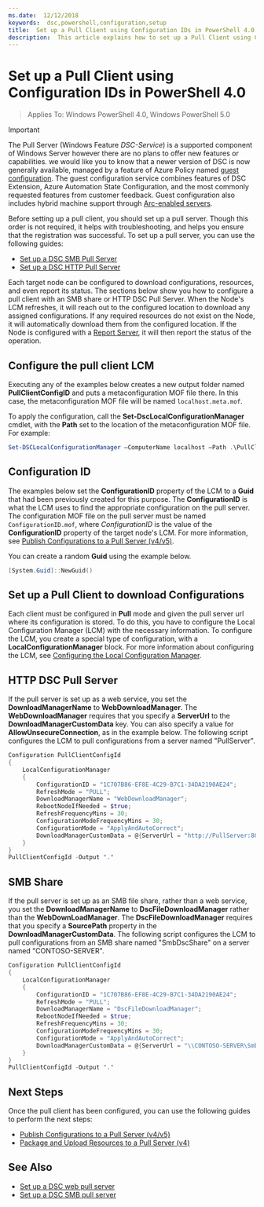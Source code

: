 ```yaml
---
ms.date:  12/12/2018
keywords:  dsc,powershell,configuration,setup
title:  Set up a Pull Client using Configuration IDs in PowerShell 4.0
description:  This article explains how to set up a Pull Client using Configuration IDs in PowerShell 4.0
---
```


# Set up a Pull Client using Configuration IDs in PowerShell 4.0

>Applies To: Windows PowerShell 4.0, Windows PowerShell 5.0

> [!IMPORTANT]
> The Pull Server (Windows Feature *DSC-Service*) is a supported component of Windows Server however
> there are no plans to offer new features or capabilities. we would like you to know that a newer
> version of DSC is now generally available, managed by a feature of Azure Policy named
> [guest configuration](../governance/machine-configuration/overview.md).
> The guest configuration service combines features of DSC Extension, Azure Automation State Configuration,
> and the most commonly requested features from customer feedback. Guest configuration also includes
> hybrid machine support through [Arc-enabled servers](../azure-arc/servers/overview.md).

Before setting up a pull client, you should set up a pull server. Though this order is not required,
it helps with troubleshooting, and helps you ensure that the registration was successful. To set up
a pull server, you can use the following guides:

- [Set up a DSC SMB Pull Server](pullServerSmb.md)
- [Set up a DSC HTTP Pull Server](pullServer.md)

Each target node can be configured to download configurations, resources, and even report its
status. The sections below show you how to configure a pull client with an SMB share or HTTP DSC
Pull Server. When the Node's LCM refreshes, it will reach out to the configured location to download
any assigned configurations. If any required resources do not exist on the Node, it will
automatically download them from the configured location. If the Node is configured with a
[Report Server](reportServer.md), it will then report the status of the operation.

## Configure the pull client LCM

Executing any of the examples below creates a new output folder named **PullClientConfigID** and
puts a metaconfiguration MOF file there. In this case, the metaconfiguration MOF file will be named
`localhost.meta.mof`.

To apply the configuration, call the **Set-DscLocalConfigurationManager** cmdlet, with the **Path**
set to the location of the metaconfiguration MOF file. For example:

```powershell
Set-DSCLocalConfigurationManager –ComputerName localhost –Path .\PullClientConfigId –Verbose.
```

## Configuration ID

The examples below set the **ConfigurationID** property of the LCM to a **Guid** that had been
previously created for this purpose. The **ConfigurationID** is what the LCM uses to find the
appropriate configuration on the pull server. The configuration MOF file on the pull server must be
named `ConfigurationID.mof`, where *ConfigurationID* is the value of the **ConfigurationID**
property of the target node's LCM. For more information, see
[Publish Configurations to a Pull Server (v4/v5)](publishConfigs.md).

You can create a random **Guid** using the example below.

```powershell
[System.Guid]::NewGuid()
```

## Set up a Pull Client to download Configurations

Each client must be configured in **Pull** mode and given the pull server url where its
configuration is stored. To do this, you have to configure the Local Configuration Manager (LCM)
with the necessary information. To configure the LCM, you create a special type of configuration,
with a **LocalConfigurationManager** block. For more information about configuring the LCM, see
[Configuring the Local Configuration Manager](../managing-nodes/metaConfig4.md).

## HTTP DSC Pull Server

If the pull server is set up as a web service, you set the **DownloadManagerName** to
**WebDownloadManager**. The **WebDownloadManager** requires that you specify a **ServerUrl** to the
**DownloadManagerCustomData** key. You can also specify a value for **AllowUnsecureConnection**, as
in the example below. The following script configures the LCM to pull configurations from a server
named "PullServer".

```powershell
Configuration PullClientConfigId
{
    LocalConfigurationManager
    {
        ConfigurationID = "1C707B86-EF8E-4C29-B7C1-34DA2190AE24";
        RefreshMode = "PULL";
        DownloadManagerName = "WebDownloadManager";
        RebootNodeIfNeeded = $true;
        RefreshFrequencyMins = 30;
        ConfigurationModeFrequencyMins = 30;
        ConfigurationMode = "ApplyAndAutoCorrect";
        DownloadManagerCustomData = @{ServerUrl = "http://PullServer:8080/PSDSCPullServer/PSDSCPullServer.svc"; AllowUnsecureConnection = "TRUE"}
    }
}
PullClientConfigId -Output "."
```

## SMB Share

If the pull server is set up as an SMB file share, rather than a web service, you set the
**DownloadManagerName** to **DscFileDownloadManager** rather than the **WebDownLoadManager**. The
**DscFileDownloadManager** requires that you specify a **SourcePath** property in the
**DownloadManagerCustomData**. The following script configures the LCM to pull configurations from
an SMB share named "SmbDscShare" on a server named "CONTOSO-SERVER".

```powershell
Configuration PullClientConfigId
{
    LocalConfigurationManager
    {
        ConfigurationID = "1C707B86-EF8E-4C29-B7C1-34DA2190AE24";
        RefreshMode = "PULL";
        DownloadManagerName = "DscFileDownloadManager";
        RebootNodeIfNeeded = $true;
        RefreshFrequencyMins = 30;
        ConfigurationModeFrequencyMins = 30;
        ConfigurationMode = "ApplyAndAutoCorrect";
        DownloadManagerCustomData = @{ServerUrl = "\\CONTOSO-SERVER\SmbDscShare"}
    }
}
PullClientConfigId -Output "."
```

## Next Steps

Once the pull client has been configured, you can use the following guides to perform the next
steps:

- [Publish Configurations to a Pull Server (v4/v5)](publishConfigs.md)
- [Package and Upload Resources to a Pull Server (v4)](package-upload-resources.md)

## See Also

- [Set up a DSC web pull server](pullServer.md)
- [Set up a DSC SMB pull server](pullServerSMB.md)
